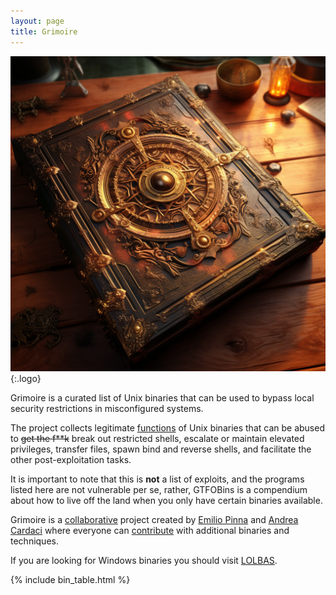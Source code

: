```yaml
---
layout: page
title: Grimoire
---
```


![logo](/assets/logo.png){:.logo}

Grimoire is a curated list of Unix binaries that can be used to bypass local security restrictions in misconfigured systems.

The project collects legitimate [functions](/_data/functions.yml) of Unix binaries that can be abused to ~~get the f**k~~ break out restricted shells, escalate or maintain elevated privileges, transfer files, spawn bind and reverse shells, and facilitate the other post-exploitation tasks.

It is important to note that this is **not** a list of exploits, and the programs listed here are not vulnerable per se, rather, GTFOBins is a compendium about how to live off the land when you only have certain binaries available.

Grimoire is a [collaborative][] project created by [Emilio Pinna][norbemi] and [Andrea Cardaci][cyrus_and] where everyone can [contribute][] with additional binaries and techniques.

If you are looking for Windows binaries you should visit [LOLBAS][].

[functions]: /functions/
[LOLBAS]: https://lolbas-project.github.io/
[collaborative]: https://github.com/ant-oonnee/Grim/graphs/contributors
[contribute]: /contribute/
[norbemi]: https://twitter.com/norbemi
[cyrus_and]: https://twitter.com/cyrus_and

{% include bin_table.html %}
